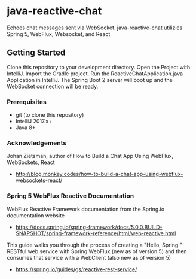 # java-reactive-chat

Echoes chat messages sent via WebSocket.  java-reactive-chat utilizies Spring 5, WebFlux, Websocket, and React

## Getting Started

Clone this repository to your development directory.  Open the Project with IntelliJ.  Import the Gradle project.  Run the ReactiveChatApplication.java Application in IntelliJ.  The Spring Boot 2 server will boot up and the WebSocket connection will be ready.

### Prerequisites

* git (to clone this repository)
* IntelliJ 2017.x+
* Java 8+

### Acknowledgements

Johan Zietsman, author of How to Build a Chat App Using WebFlux, WebSockets, React

* http://blog.monkey.codes/how-to-build-a-chat-app-using-webflux-websockets-react/

### Spring 5 WebFlux Reactive Documentation

WebFlux Reactive Framework documentation from the Spring.io documentation website

* https://docs.spring.io/spring-framework/docs/5.0.0.BUILD-SNAPSHOT/spring-framework-reference/html/web-reactive.html

This guide walks you through the process of creating a "Hello, Spring!" RESTful web service with Spring WebFlux (new as of version 5) and then consumes that service with a WebClient (also new as of version 5)

* https://spring.io/guides/gs/reactive-rest-service/
